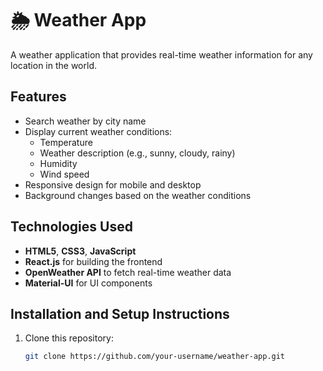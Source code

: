 # 🌦 Weather App

A weather application that provides real-time weather information for any location in the world.

## Features

- Search weather by city name
- Display current weather conditions:
  - Temperature
  - Weather description (e.g., sunny, cloudy, rainy)
  - Humidity
  - Wind speed
- Responsive design for mobile and desktop
- Background changes based on the weather conditions

## Technologies Used

- **HTML5**, **CSS3**, **JavaScript**
- **React.js** for building the frontend
- **OpenWeather API** to fetch real-time weather data
- **Material-UI** for UI components

## Installation and Setup Instructions

1. Clone this repository:
   ```bash
   git clone https://github.com/your-username/weather-app.git

